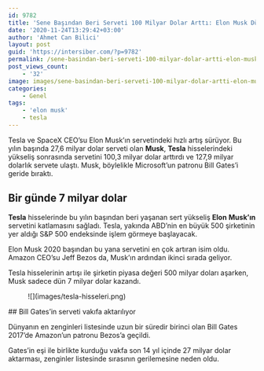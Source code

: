 ```yaml
---
id: 9782
title: 'Sene Başından Beri Serveti 100 Milyar Dolar Arttı: Elon Musk Dünyanın En Zengin İkinci İnsanı Oldu'
date: '2020-11-24T13:29:42+03:00'
author: 'Ahmet Can Bilici'
layout: post
guid: 'https://intersiber.com/?p=9782'
permalink: /sene-basindan-beri-serveti-100-milyar-dolar-artti-elon-musk-dunyanin-en-zengin-ikinci-insani-oldu/
post_views_count:
    - '32'
image: images/sene-basindan-beri-serveti-100-milyar-dolar-artti-elon-musk-dunyanin-en-zengin-ikinci-insani.png
categories:
    - Genel
tags:
    - 'elon musk'
    - tesla
---
```


Tesla ve SpaceX CEO’su Elon Musk’ın servetindeki hızlı artış sürüyor. Bu yılın başında 27,6 milyar dolar serveti olan **Musk**, **Tesla** hisselerindeki yükseliş sonrasında servetini 100,3 milyar dolar arttırdı ve 127,9 milyar dolarlık servete ulaştı. Musk, böylelikle Microsoft’un patronu Bill Gates’i geride bıraktı.

## Bir günde 7 milyar dolar

**Tesla** hisselerinde bu yılın başından beri yaşanan sert yükseliş **Elon** **Musk’ın** servetini katlamasını sağladı. Tesla, yakında ABD’nin en büyük 500 şirketinin yer aldığı S&amp;P 500 endeksinde işlem görmeye başlayacak.

Elon Musk 2020 başından bu yana servetini en çok artıran isim oldu. Amazon CEO’su Jeff Bezos da, Musk’ın ardından ikinci sırada geliyor.

Tesla hisselerinin artışı ile şirketin piyasa değeri 500 milyar doları aşarken, Musk sadece dün 7 milyar dolar kazandı.

<figure class="wp-block-image size-large">![](images/tesla-hisseleri.png)</figure>## Bill Gates’in serveti vakıfa aktarılıyor

Dünyanın en zenginleri listesinde uzun bir süredir birinci olan Bill Gates 2017’de Amazon’un patronu Bezos’a geçildi.

Gates’in eşi ile birlikte kurduğu vakfa son 14 yıl içinde 27 milyar dolar aktarması, zenginler listesinde sırasının gerilemesine neden oldu.